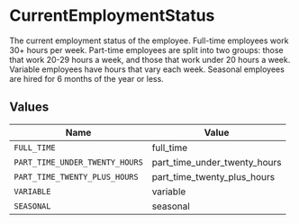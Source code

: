 # CurrentEmploymentStatus

The current employment status of the employee. Full-time employees work 30+ hours per week. Part-time employees are split into two groups: those that work 20-29 hours a week, and those that work under 20 hours a week. Variable employees have hours that vary each week. Seasonal employees are hired for 6 months of the year or less.


## Values

| Name                           | Value                          |
| ------------------------------ | ------------------------------ |
| `FULL_TIME`                    | full_time                      |
| `PART_TIME_UNDER_TWENTY_HOURS` | part_time_under_twenty_hours   |
| `PART_TIME_TWENTY_PLUS_HOURS`  | part_time_twenty_plus_hours    |
| `VARIABLE`                     | variable                       |
| `SEASONAL`                     | seasonal                       |